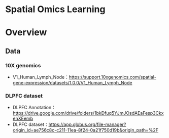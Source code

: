 # Spatial Omics Learning
# Overview

## Data 
### 10X genomics
- V1_Human_Lymph_Node：https://support.10xgenomics.com/spatial-gene-expression/datasets/1.0.0/V1_Human_Lymph_Node

### DLPFC dataset
- DLPFC Annotation：https://drive.google.com/drive/folders/1bkDfuq5YJmJOsdAEaFesp3CkxenXEemb
- DLPFC dataset：https://app.globus.org/file-manager?origin_id=ae756c8c-c211-11ea-8f24-0a21f750d19b&origin_path=%2F

